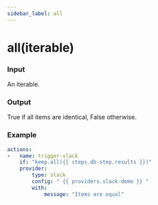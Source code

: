 ```yaml
---
sidebar_label: all
---
```


# all(iterable)

### Input
An iterable.

### Output
True if all items are identical, False otherwise.

### Example
```yaml
actions:
-   name: trigger-slack
    if: "keep.all({{ steps.db-step.results }})"
    provider:
        type: slack
        config: " {{ providers.slack-demo }} "
        with:
            message: "Items are equal"
```
